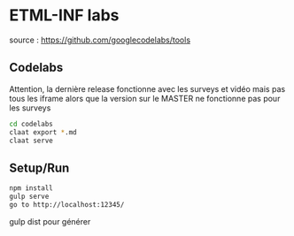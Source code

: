# ETML-INF labs
source : https://github.com/googlecodelabs/tools


## Codelabs
Attention, la dernière release fonctionne avec les surveys et vidéo mais pas tous les iframe alors que la version sur le MASTER ne fonctionne pas pour les surveys
``` bash
cd codelabs
claat export *.md
claat serve
```



## Setup/Run
``` bash
npm install
gulp serve
go to http://localhost:12345/
```

gulp dist pour générer

